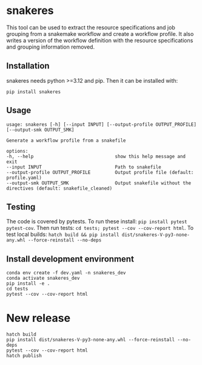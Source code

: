 # snakeres

This tool can be used to extract the resource specifications and job grouping from a snakemake workflow and create a workflow profile. 
It also writes a version of the workflow definition with the resource specifications and grouping information removed.



## Installation

snakeres needs python >=3.12 and pip. Then it can be installed with:

`pip install snakeres`

## Usage

```
usage: snakeres [-h] [--input INPUT] [--output-profile OUTPUT_PROFILE] [--output-smk OUTPUT_SMK]

Generate a workflow profile from a snakefile

options:
-h, --help                              show this help message and exit
--input INPUT                           Path to snakefile
--output-profile OUTPUT_PROFILE         Output profile file (default: profile.yaml)
--output-smk OUTPUT_SMK                 Output snakefile without the directives (default: snakefile_cleaned)
```


## Testing

The code is covered by pytests. To run these install: `pip install pytest pytest-cov`. Then run tests: `cd tests; pytest --cov --cov-report html`.
To test local builds: `hatch build && pip install dist/snakeres-V-py3-none-any.whl --force-reinstall --no-deps`



## Install development environment

```
conda env create -f dev.yaml -n snakeres_dev
conda activate snakeres_dev
pip install -e .
cd tests
pytest --cov --cov-report html
```

# New release

```
hatch build
pip install dist/snakeres-V-py3-none-any.whl --force-reinstall --no-deps
pytest --cov --cov-report html
hatch publish
```

